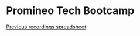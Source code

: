 # Promineo Tech Bootcamp

[Previous recordings spreadsheet](https://docs.google.com/spreadsheets/d/1A2SoGdRb6RURVfc-ctRucXtq2_Yl2PCwNLsModStZBM/edit#gid=0) 


